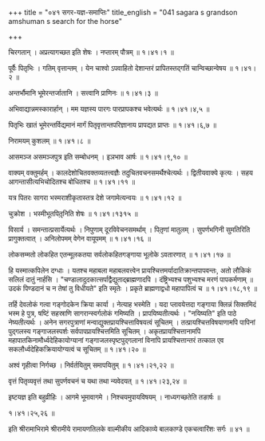 +++
title = "०४१ सगर-यज्ञ-समाप्तिः"
title_english = "041 sagara s grandson amshuman s search for the horse"

+++


चिरगतान् । अप्रत्यागच्छत इति शेषः । नप्तारम् पौत्रम्  ॥  १।४१।१  ॥   

  

पूर्वैः पितृभिः । गतिम् वृत्तान्तम् । येन चाश्वो ऽपवाहितो देशान्तरं
प्रापितस्तद्गतिं चान्विच्छान्वेषय  ॥  १।४१।२  ॥   

  

अन्तर्भौमानि भूमेरन्तर्जातानि । सत्त्वानि प्राणिनः  ॥  १।४१।३  ॥   

  

अभिवाद्यान्नमस्कारार्हान् । मम यज्ञस्य पारगः पारप्रापकश्च भवेत्यर्थः  ॥ 
१।४१।४,५  ॥   

  

पितृभिः खातं भूमेरन्तर्विद्यमानं मार्गं पितृवृत्तान्तपरिज्ञानाय
प्रापद्यत प्राप्तः  ॥  १।४१।६,७  ॥   

  

निरामयम् कुशलम्  ॥  १।४१।८  ॥   

  

आसमञ्ज असमञ्जपुत्र इति सम्बोधनम् । इञभाव आर्षः  ॥  १।४१।९,१०  ॥   

  

वाक्यम् वक्तुमर्हम् । कालदेशोचितवक्तव्यतत्त्वज्ञैः
तदुचितवचनसमर्थैश्चेत्यर्थः । द्वितीयवाक्ये कृत्यः । सहय
आगन्तासीत्यभिचोदितश्च बोधितश्च  ॥  १।४१।११  ॥   

  

यत्र पितरः सागरा भस्मराशीकृतास्तत्र देशे जगामेत्यन्वयः  ॥  १।४१।१२  ॥   

  

चुक्रोश । भस्मीभूतपितृ़निति शेषः  ॥  १।४१।१३१५  ॥   

  

विसार्य । समन्तात्प्रसार्येत्यर्थः । निपुणाम् दूरविवेचनसमर्थाम् ।
पितृ़णां मातुलम् । सुपर्णभगिनी सुमतिरिति प्रागुक्तत्वात् । अनिलोपमम्
वेगेन वायूपमम्  ॥  १।४१।१६  ॥   

  

लोकसम्मतो लोकहित एतन्मूलकतया सर्वलोकहितगङ्गाया भूलोके ऽवतारणात्  ॥ 
१।४१।१७  ॥   

  

हि यस्मात्कपिलेन दग्धाः । यतश्च महाबला महाबलवत्त्वेन
प्रायश्चित्तमर्यादातिक्रान्तपापवन्तः, अतो लौकिकं सलिलं दातुं नार्हसि ।
"चण्डालादुदकात्सर्पाद्वैद्युताद्ब्राह्मणादपि । दंष्ट्रिभ्यश्च पशुभ्यश्च
मरणं पापकर्मणाम्  ॥  उदकं पिण्डदानं च न तेषां तु विधीयते" इति स्मृतेः ।
प्रकृते ब्राह्मणाद्वधो महापापित्वं च  ॥  १।४१।१८,१९  ॥   

  

तर्हि देवलोकं गत्वा गङ्गोदकेन क्रिया कार्या । नेत्याह भस्मेति । यदा
प्लावयेत्तदा गङ्गाया क्लिन्नं सिक्तमिदं भस्म हे पुत्र, षष्टिं सहस्राणि
सागरान्स्वर्गलोकं गमिष्यति । प्रापयिष्यतीत्यर्थः । "नयिष्यति" इति पाठे
नेष्यतीत्यर्थः । अनेन सगरपुत्राणां मन्वाद्युक्तप्रायश्चित्ताविषयत्वं
सूचितम् । तत्प्रायश्चित्तविषयाणामपि पापिनां पुद्गलस्य गङ्गाजलस्पर्शः
सर्वपापप्रायश्चित्तमिति सूचितम् । अकृतप्रायश्चित्तानामपि
महापातकिनामौर्ध्वदेहिकायोग्यानां गङ्गाजलस्पृष्टपुद्गलानां विनापि
प्रायश्चित्तान्तरं तत्काल एव सकलौर्ध्वदेहिकक्रियायोग्यत्वं च सूचितम्  ॥ 
१।४१।२०  ॥   

  

अश्वं गृहीत्वा निर्गच्छ । निर्वर्तयितुम् समापयितुम्  ॥  १।४१।२१,२२  ॥   

  

वृत्तं पितृव्यवृत्तं तथा सुपर्णवचनं च यथा तथा न्यवेदयत्  ॥  १।४१।२३,२४
 ॥   

  

इष्टयज्ञ इति बहुव्रीहिः । आगमे भूमावागमे । निश्चयमुपायविषयम् ।
नाध्यगच्छतेति तङार्षः  ॥   

१।४१।२५,२६  ॥   

इति श्रीरामाभिरामे श्रीरामीये रामायणतिलके वाल्मीकीय आदिकाव्ये बालकाण्डे
एकचत्वारिंशः सर्गः  ॥  ४१  ॥   

  


